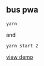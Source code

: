 ## bus pwa
```
yarn
```
and
```
yarn start 2
```


[view demo](https://guillaumeader1.github.io/bus-pwa/build)
